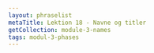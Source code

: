 ```yaml
---
layout: phraselist
metaTitle: Lektion 18 - Navne og titler
getCollection: module-3-names
tags: modul-3-phases
---
```

